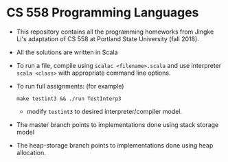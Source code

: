 # CS 558 Programming Languages

- This repository contains all the programming homeworks from Jingke Li's adaptation of CS 558 at Portland State University (fall 2018).
- All the solutions are written in Scala 
- To run a file, compile using `scalac <filename>.scala` and use interpreter `scala <class>` with appropriate command line options. 
- To run full assignments: (for example) 

  ``` make testint3 && ./run TestInterp3 ```
  - modify `testint3` to desired interpreter/compiler model. 
- The master branch points to implementations done using stack storage model
- The heap-storage branch points to implementations done using heap allocation. 
